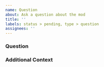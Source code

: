 ```yaml
---
name: Question
about: Ask a question about the mod
title: ''
labels: status > pending, type > question
assignees: ''
---
```


<!--
Provide a short and clear title above

If you need help with the mod, join the Discord instead!
https://discordapp.com/invite/Q3qxws6

Before submitting a question, make sure this wasn't already submitted and/or answered.

Please only use that if you don't want to use Discord! We answer faster on Discord.

Keep the submission in English so other people are able to understand it.
-->

### Question
<!--
Please ask a clear and concise question.
-->

### Additional Context
<!--
If needed, add images or an in depth explanation on what you mean.
-->
